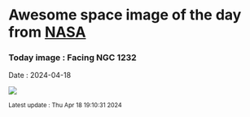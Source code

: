 
# Awesome space image of the day from [NASA](https://api.nasa.gov/)

### Today image : Facing NGC 1232
Date : 2024-04-18

![](https://apod.nasa.gov/apod/image/2404/NGC1232_Eye_of_God_Galaxy_fullsize_2024-03-28_1024.jpg)

<small>Latest update : Thu Apr 18 19:10:31 2024</small>
        